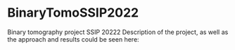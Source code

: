 # BinaryTomoSSIP2022
Binary tomography project SSIP 20222 
  Description of the project, as well as the approach and results could be seen here: 
